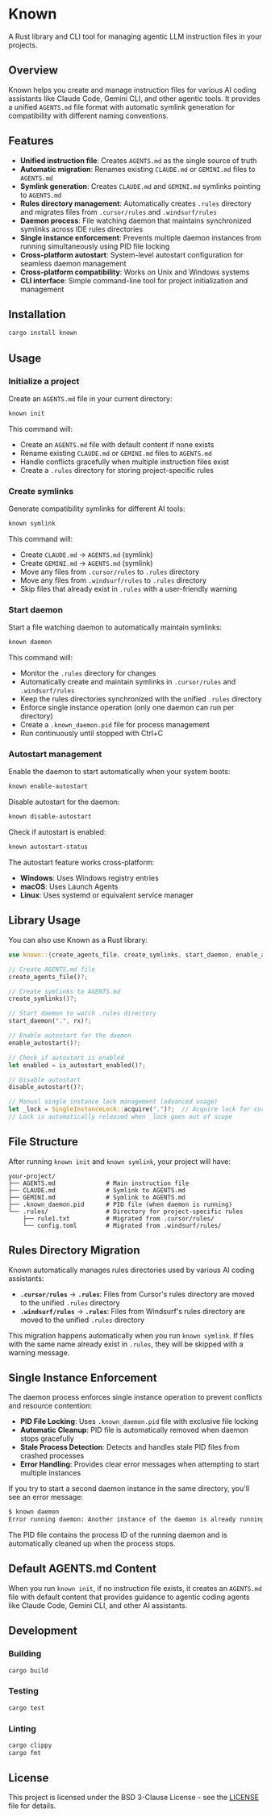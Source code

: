 # Known

A Rust library and CLI tool for managing agentic LLM instruction files in your projects.

## Overview

Known helps you create and manage instruction files for various AI coding assistants like Claude Code, Gemini CLI, and other agentic tools. It provides a unified `AGENTS.md` file format with automatic symlink generation for compatibility with different naming conventions.

## Features

- **Unified instruction file**: Creates `AGENTS.md` as the single source of truth
- **Automatic migration**: Renames existing `CLAUDE.md` or `GEMINI.md` files to `AGENTS.md`
- **Symlink generation**: Creates `CLAUDE.md` and `GEMINI.md` symlinks pointing to `AGENTS.md`
- **Rules directory management**: Automatically creates `.rules` directory and migrates files from `.cursor/rules` and `.windsurf/rules`
- **Daemon process**: File watching daemon that maintains synchronized symlinks across IDE rules directories
- **Single instance enforcement**: Prevents multiple daemon instances from running simultaneously using PID file locking
- **Cross-platform autostart**: System-level autostart configuration for seamless daemon management
- **Cross-platform compatibility**: Works on Unix and Windows systems
- **CLI interface**: Simple command-line tool for project initialization and management

## Installation

```bash
cargo install known
```

## Usage

### Initialize a project

Create an `AGENTS.md` file in your current directory:

```bash
known init
```

This command will:
- Create an `AGENTS.md` file with default content if none exists
- Rename existing `CLAUDE.md` or `GEMINI.md` files to `AGENTS.md`
- Handle conflicts gracefully when multiple instruction files exist
- Create a `.rules` directory for storing project-specific rules

### Create symlinks

Generate compatibility symlinks for different AI tools:

```bash
known symlink
```

This command will:
- Create `CLAUDE.md` → `AGENTS.md` (symlink)
- Create `GEMINI.md` → `AGENTS.md` (symlink)
- Move any files from `.cursor/rules` to `.rules` directory
- Move any files from `.windsurf/rules` to `.rules` directory
- Skip files that already exist in `.rules` with a user-friendly warning

### Start daemon

Start a file watching daemon to automatically maintain symlinks:

```bash
known daemon
```

This command will:
- Monitor the `.rules` directory for changes
- Automatically create and maintain symlinks in `.cursor/rules` and `.windsurf/rules`
- Keep the rules directories synchronized with the unified `.rules` directory
- Enforce single instance operation (only one daemon can run per directory)
- Create a `.known_daemon.pid` file for process management
- Run continuously until stopped with Ctrl+C

### Autostart management

Enable the daemon to start automatically when your system boots:

```bash
known enable-autostart
```

Disable autostart for the daemon:

```bash
known disable-autostart
```

Check if autostart is enabled:

```bash
known autostart-status
```

The autostart feature works cross-platform:
- **Windows**: Uses Windows registry entries
- **macOS**: Uses Launch Agents 
- **Linux**: Uses systemd or equivalent service manager

## Library Usage

You can also use Known as a Rust library:

```rust
use known::{create_agents_file, create_symlinks, start_daemon, enable_autostart, disable_autostart, is_autostart_enabled, SingleInstanceLock};

// Create AGENTS.md file
create_agents_file()?;

// Create symlinks to AGENTS.md
create_symlinks()?;

// Start daemon to watch .rules directory
start_daemon(".", rx)?;

// Enable autostart for the daemon
enable_autostart()?;

// Check if autostart is enabled
let enabled = is_autostart_enabled()?;

// Disable autostart
disable_autostart()?;

// Manual single instance lock management (advanced usage)
let _lock = SingleInstanceLock::acquire(".")?;  // Acquire lock for current directory
// Lock is automatically released when _lock goes out of scope
```

## File Structure

After running `known init` and `known symlink`, your project will have:

```
your-project/
├── AGENTS.md              # Main instruction file
├── CLAUDE.md              # Symlink to AGENTS.md
├── GEMINI.md              # Symlink to AGENTS.md
├── .known_daemon.pid      # PID file (when daemon is running)
└── .rules/                # Directory for project-specific rules
    ├── rule1.txt          # Migrated from .cursor/rules/
    └── config.toml        # Migrated from .windsurf/rules/
```

## Rules Directory Migration

Known automatically manages rules directories used by various AI coding assistants:

- **`.cursor/rules`** → **`.rules`**: Files from Cursor's rules directory are moved to the unified `.rules` directory
- **`.windsurf/rules`** → **`.rules`**: Files from Windsurf's rules directory are moved to the unified `.rules` directory

This migration happens automatically when you run `known symlink`. If files with the same name already exist in `.rules`, they will be skipped with a warning message.

## Single Instance Enforcement

The daemon process enforces single instance operation to prevent conflicts and resource contention:

- **PID File Locking**: Uses `.known_daemon.pid` file with exclusive file locking
- **Automatic Cleanup**: PID file is automatically removed when daemon stops gracefully
- **Stale Process Detection**: Detects and handles stale PID files from crashed processes
- **Error Handling**: Provides clear error messages when attempting to start multiple instances

If you try to start a second daemon instance in the same directory, you'll see an error message:

```bash
$ known daemon
Error running daemon: Another instance of the daemon is already running
```

The PID file contains the process ID of the running daemon and is automatically cleaned up when the process stops.

## Default AGENTS.md Content

When you run `known init`, if no instruction file exists, it creates an `AGENTS.md` file with default content that provides guidance to agentic coding agents like Claude Code, Gemini CLI, and other AI assistants.

## Development

### Building

```bash
cargo build
```

### Testing

```bash
cargo test
```

### Linting

```bash
cargo clippy
cargo fmt
```

## License

This project is licensed under the BSD 3-Clause License - see the [LICENSE](LICENSE) file for details.
